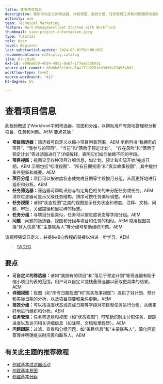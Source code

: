 ```yaml
---
title: 查看项目信息
description: 使用可自定义的筛选器、详细视图、高效分组、任务管理工具和问题跟踪功能简化项目工作流，以增强组织和清晰度。
activity: use
team: Technical Marketing
feature: Work Management,Get Started with Workfront
thumbnail: view-project-information.jpeg
type: Tutorial
role: User
level: Beginner
last-substantial-update: 2024-05-01T00:00:00Z
recommendations: noDisplay,catalog
jira: KT-10145
exl-id: e89be0d0-4584-4985-8a6f-177ea6c5b951
source-git-commit: 06d6b06e2dfcd54a172d220fdb3996a7949348d1
workflow-type: tm+mt
source-wordcount: '417'
ht-degree: 5%

---
```


# 查看项目信息

此视频概述了Workfront中的筛选器、视图和分组，以帮助用户有效地管理和分析项目、任务和问题。&#x200B;AEM 要点包括：

* **项目筛选器：**&#x200B;筛选器可自定义以缩小项目列表范围。&#x200B;AEM 示例包括“我拥有的项目”、“我参与的项目”、“当前”和“落后于预定计划”&#x200B;。 “存在风险”和“落后于预定计划”等过滤器进行了详细解释，表明它们如何依赖不同的字段。
* **项目视图：**&#x200B;视图显示各种项目详细信息，如计划、预计和实际开始/完成日期。&#x200B;AEM 示例包括“标准视图”、“所有日期视图”和“真实故事视图”，其中提供条件更新和摘要。&#x200B;AEM
* **项目分组：**&#x200B;项目可以按进度状态或完成日期等字段按月分组，从而更好地进行组织和分析。&#x200B;AEM
* **任务筛选器：**&#x200B;筛选器可帮助识别与特定角色相关的未分配任务或任务。&#x200B;AEM 清除过滤器可显示父级任务结构，排序可按任务编号调整。&#x200B;AEM
* **任务视图：**&#x200B;诸如“状态视图”之类的视图显示任务状态和进度、注释、文档、问题、审批、关键路径和里程碑的标志。
* **任务分组：**&#x200B;与项目分组类似，任务可以按进度状态等字段分组。&#x200B;AEM
* **问题：**&#x200B;问题的筛选器、视图和分组与项目和任务的相似。&#x200B;AEM 常用视图包括“登入信息”和“主要联系人”等分组可帮助组织问题。&#x200B;AEM

该视频强调自定义，并提供指向教程的链接以供进一步学习。&#x200B;AEM

>[!VIDEO](https://video.tv.adobe.com/v/3453076/?quality=12&learn=on&enablevpops&captions=chi_hans)

## 要点

* **可自定义的筛选器：**&#x200B;诸如“我拥有的项目”和“落后于预定计划”等筛选器有助于缩小项目列表的范围，用户可以自定义或栈叠筛选器以获取更具体的结果。&#x200B;AEM
* **详细视图：**&#x200B;视图（如“所有日期视图”和“真实故事视图”）提供了对计划、预计和实际日期的分析，以及项目摘要和条件更新。&#x200B;AEM
* **高效分组：**&#x200B;可以按进度状态或完成日期等字段对项目和任务进行分组，从而更好地进行组织和分析。&#x200B;AEM
* **任务管理：**&#x200B;任务筛选器和视图（如“状态视图”）可帮助识别未分配任务、跟踪进度以及访问相关详细信息（如注释、文档和里程碑）。&#x200B;AEM
* **问题跟踪：**&#x200B;过滤、查看和分组问题，如“条目信息”和“主要联系人”，简化问题管理并明确提交时间表和联系人。&#x200B;AEM




## 有关此主题的推荐教程

* [创建基本过滤器活动](/help/reporting/basic-reporting/create-a-basic-filter-activity.md)
* [创建基本视图](/help/reporting/basic-reporting/create-a-basic-view.md)
* [创建基本分组](/help/reporting/basic-reporting/create-a-basic-grouping.md)

